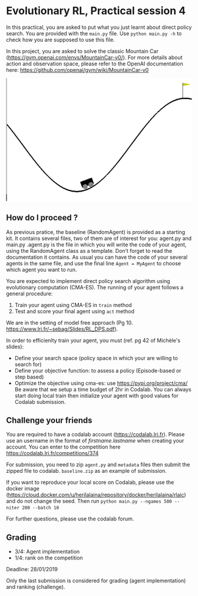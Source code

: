 # Evolutionary RL, Practical session 4

In this practical, you are asked to put what you just learnt
about direct policy search. You are provided with the `main.py` file. Use `python main.py -h` to check how you are supposed to use this file.


In this project, you are asked to solve the classic Mountain Car (https://gym.openai.com/envs/MountainCar-v0/). For more details about action and observation space, please refer to the OpenAI
documentation here: https://github.com/openai/gym/wiki/MountainCar-v0


![](mountain_car.gif)


## How do I proceed ?
As previous pratice, the baseline (RandomAgent) is provided as a starting kit.   It
contains several files, two of them are of interest for you:
agent.py and main.py .agent.py is the file in which you will write the code of your agent,  using
the RandomAgent class as a template.  Don’t forget to read the documentation
it contains.  As usual you can have the code of your several
agents in the same file, and use the final line `Agent = MyAgent` to choose which agent you want to run.

You are expected to implement direct policy search algorithm using evolutionary computation (CMA-ES).
The running of your agent follows a general procedure:
1. Train your agent using CMA-ES in `train` method
2. Test and score your final agent using `act` method

We are in the setting of model free approach (Pg 10. https://www.lri.fr/~sebag/Slides/RL_DPS.pdf).

In order to efficienlty train your agent, you must (ref. pg 42 of Michèle's slides):
* Define your search space (policy space in which your are willing to search for)
* Define your objective function: to assess a policy (Episode-based or step based)
* Optimize the objective using cma-es: use https://pypi.org/project/cma/ Be aware that we setup a time budget of 2hr in Codalab. You can always start doing local train then initialize your agent with good values for Codalab submission.


## Challenge your friends
You are required to have a codalab account (https://codalab.lri.fr).
Please use an username in the format of *firstname.lastname* when creating your account.
You can enter to the competition here https://codalab.lri.fr/competitions/374

For submission, you need to zip `agent.py` and `metadata` files then submit the zipped file to codalab.
`baseline.zip` as an example of submission.

If you want to reproduce your local score on Codalab, please use the docker image (https://cloud.docker.com/u/herilalaina/repository/docker/herilalaina/rlaic) and do not change the seed.
Then run `python main.py --ngames 500 --niter 200 --batch 10`

For further questions, please use the codalab forum.

## Grading
* 3/4: Agent implementation
* 1/4: rank on the competition

Deadline: 28/01/2019

Only the last submission is considered for grading (agent implementation) and ranking (challenge).
